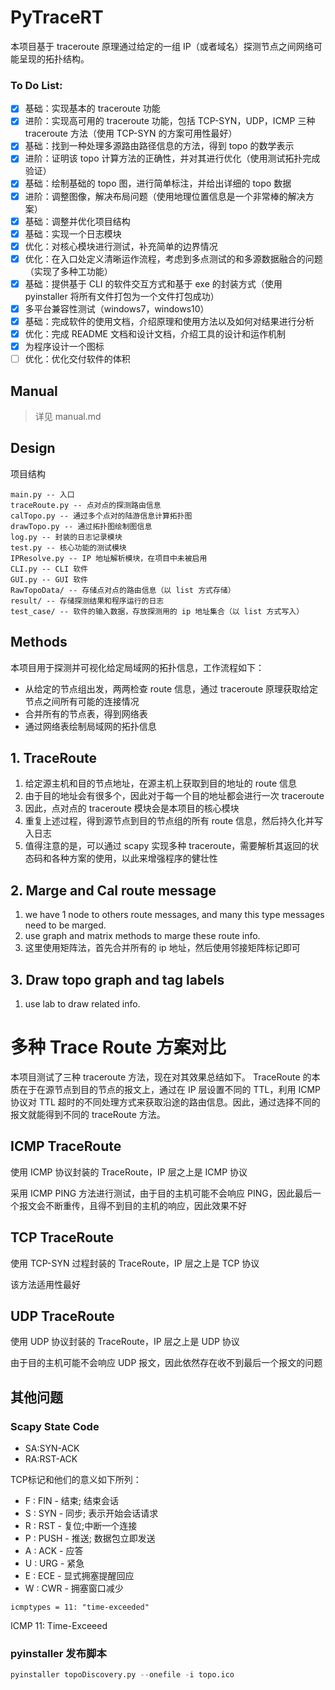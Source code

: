 # PyTraceRT

本项目基于 traceroute 原理通过给定的一组 IP（或者域名）探测节点之间网络可能呈现的拓扑结构。

### To Do List:
- [x] 基础：实现基本的 traceroute 功能
- [x] 进阶：实现高可用的 traceroute 功能，包括 TCP-SYN，UDP，ICMP 三种 traceroute 方法（使用 TCP-SYN 的方案可用性最好）
- [x] 基础：找到一种处理多源路由路径信息的方法，得到 topo 的数学表示
- [x] 进阶：证明该 topo 计算方法的正确性，并对其进行优化（使用测试拓扑完成验证）
- [x] 基础：绘制基础的 topo 图，进行简单标注，并给出详细的 topo 数据
- [x] 进阶：调整图像，解决布局问题（使用地理位置信息是一个非常棒的解决方案）
- [x] 基础：调整并优化项目结构
- [x] 基础：实现一个日志模块
- [x] 优化：对核心模块进行测试，补充简单的边界情况
- [x] 优化：在入口处定义清晰运作流程，考虑到多点测试的和多源数据融合的问题（实现了多种工功能）
- [x] 基础：提供基于 CLI 的软件交互方式和基于 exe 的封装方式（使用 pyinstaller 将所有文件打包为一个文件打包成功）
- [x] 多平台兼容性测试（windows7，windows10）
- [x] 基础：完成软件的使用文档，介绍原理和使用方法以及如何对结果进行分析
- [x] 优化：完成 README 文档和设计文档，介绍工具的设计和运作机制
- [x] 为程序设计一个图标
- [ ] 优化：优化交付软件的体积

## Manual

>  详见 manual.md

## Design

项目结构

```
main.py -- 入口
traceRoute.py -- 点对点的探测路由信息
calTopo.py -- 通过多个点对的陆游信息计算拓扑图
drawTopo.py -- 通过拓扑图绘制图信息
log.py -- 封装的日志记录模块
test.py -- 核心功能的测试模块
IPResolve.py -- IP 地址解析模块，在项目中未被启用
CLI.py -- CLI 软件
GUI.py -- GUI 软件
RawTopoData/ -- 存储点对点的路由信息（以 list 方式存储）
result/ -- 存储探测结果和程序运行的日志
test_case/ -- 软件的输入数据，存放探测用的 ip 地址集合（以 list 方式写入）
```

## Methods

本项目用于探测并可视化给定局域网的拓扑信息，工作流程如下：

- 从给定的节点组出发，两两检查 route 信息，通过 traceroute 原理获取给定节点之间所有可能的连接情况
- 合并所有的节点表，得到网络表
- 通过网络表绘制局域网的拓扑信息
## 1. TraceRoute
1. 给定源主机和目的节点地址，在源主机上获取到目的地址的 route 信息
2. 由于目的地址会有很多个，因此对于每一个目的地址都会进行一次 traceroute
3. 因此，点对点的 traceroute 模块会是本项目的核心模块
4. 重复上述过程，得到源节点到目的节点组的所有 route 信息，然后持久化并写入日志
5. 值得注意的是，可以通过 scapy 实现多种 traceroute，需要解析其返回的状态码和各种方案的使用，以此来增强程序的健壮性
## 2. Marge and Cal route message
1. we have 1 node to others route messages, and many this type messages need to be marged.
2. use graph and matrix methods to marge these route info.
3. 这里使用矩阵法，首先合并所有的 ip 地址，然后使用邻接矩阵标记即可
## 3. Draw topo graph and tag labels
1. use lab to draw related info.

# 多种 Trace Route 方案对比 
本项目测试了三种 traceroute 方法，现在对其效果总结如下。
TraceRoute 的本质在于在源节点到目的节点的报文上，通过在 IP 层设置不同的 TTL，利用 ICMP 协议对 TTL 超时的不同处理方式来获取沿途的路由信息。因此，通过选择不同的报文就能得到不同的 traceRoute 方法。

## ICMP TraceRoute

使用 ICMP 协议封装的 TraceRoute，IP 层之上是 ICMP 协议

采用 ICMP PING 方法进行测试，由于目的主机可能不会响应 PING，因此最后一个报文会不断重传，且得不到目的主机的响应，因此效果不好

## TCP TraceRoute

使用 TCP-SYN 过程封装的 TraceRoute，IP 层之上是 TCP 协议

该方法适用性最好

## UDP TraceRoute

使用 UDP 协议封装的 TraceRoute，IP 层之上是 UDP 协议

由于目的主机可能不会响应 UDP 报文，因此依然存在收不到最后一个报文的问题

## 其他问题

### Scapy State Code

- SA:SYN-ACK
- RA:RST-ACK

TCP标记和他们的意义如下所列：

* F : FIN - 结束; 结束会话
* S : SYN - 同步; 表示开始会话请求
* R : RST - 复位;中断一个连接
* P : PUSH - 推送; 数据包立即发送
* A : ACK - 应答
* U : URG - 紧急
* E : ECE - 显式拥塞提醒回应
* W : CWR - 拥塞窗口减少

```
icmptypes = 11: "time-exceeded"
```

ICMP 11: Time-Exceeed

### pyinstaller 发布脚本

```python
pyinstaller topoDiscovery.py --onefile -i topo.ico
```

